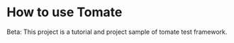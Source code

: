 How to use Tomate
=================

Beta:
This project is a tutorial and project sample of tomate test framework.



